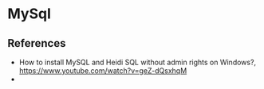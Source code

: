 # MySql

## References
 - How to install MySQL and Heidi SQL without admin rights on Windows?, https://www.youtube.com/watch?v=geZ-dQsxhqM
 - 
